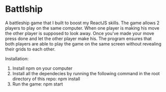 # Battlship

A battleship game that I built to boost my ReactJS skills. The game allows 2 players to play on the same computer. When one player is making his move the other player is supposed to look away. Once you've made your move press done and let the other player make his. The program ensures that both players are able to play the game on the same screen without revealing their grids to each other. 

Installation:

1) Install npm on your computer
2) Install all the dependecies by running the following command in the root directory of this repo:
  npm install
3) Run the game:
  npm start